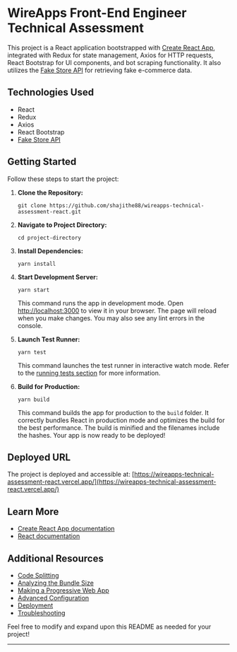 

# WireApps Front-End Engineer Technical Assessment

This project is a React application bootstrapped with [Create React App](https://github.com/facebook/create-react-app), integrated with Redux for state management, Axios for HTTP requests, React Bootstrap for UI components, and bot scraping functionality. It also utilizes the [Fake Store API](https://fakestoreapi.com/) for retrieving fake e-commerce data.

## Technologies Used

- React
- Redux
- Axios
- React Bootstrap
- [Fake Store API](https://fakestoreapi.com/)

## Getting Started

Follow these steps to start the project:

1. **Clone the Repository:**

    ```
    git clone https://github.com/shajithe88/wireapps-technical-assessment-react.git
    ```

2. **Navigate to Project Directory:**

    ```
    cd project-directory
    ```

3. **Install Dependencies:**

    ```
    yarn install
    ```

4. **Start Development Server:**

    ```
    yarn start
    ```

   This command runs the app in development mode. Open [http://localhost:3000](http://localhost:3000) to view it in your browser. The page will reload when you make changes. You may also see any lint errors in the console.

5. **Launch Test Runner:**

    ```
    yarn test
    ```

   This command launches the test runner in interactive watch mode. Refer to the [running tests section](https://facebook.github.io/create-react-app/docs/running-tests) for more information.

6. **Build for Production:**

    ```
    yarn build
    ```

   This command builds the app for production to the `build` folder. It correctly bundles React in production mode and optimizes the build for the best performance. The build is minified and the filenames include the hashes. Your app is now ready to be deployed!

## Deployed URL

The project is deployed and accessible at: [https://wireapps-technical-assessment-react.vercel.app/](https://wireapps-technical-assessment-react.vercel.app/)

## Learn More

- [Create React App documentation](https://facebook.github.io/create-react-app/docs/getting-started)
- [React documentation](https://reactjs.org/)

## Additional Resources

- [Code Splitting](https://facebook.github.io/create-react-app/docs/code-splitting)
- [Analyzing the Bundle Size](https://facebook.github.io/create-react-app/docs/analyzing-the-bundle-size)
- [Making a Progressive Web App](https://facebook.github.io/create-react-app/docs/making-a-progressive-web-app)
- [Advanced Configuration](https://facebook.github.io/create-react-app/docs/advanced-configuration)
- [Deployment](https://facebook.github.io/create-react-app/docs/deployment)
- [Troubleshooting](https://facebook.github.io/create-react-app/docs/troubleshooting#npm-run-build-fails-to-minify)

Feel free to modify and expand upon this README as needed for your project!

---